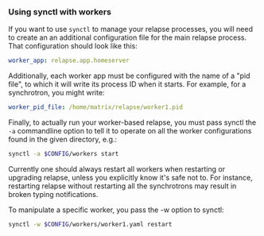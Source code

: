 ### Using synctl with workers

If you want to use `synctl` to manage your relapse processes, you will need to
create an an additional configuration file for the main relapse process. That
configuration should look like this:

```yaml
worker_app: relapse.app.homeserver
```

Additionally, each worker app must be configured with the name of a "pid file",
to which it will write its process ID when it starts. For example, for a
synchrotron, you might write:

```yaml
worker_pid_file: /home/matrix/relapse/worker1.pid
```

Finally, to actually run your worker-based relapse, you must pass synctl the `-a`
commandline option to tell it to operate on all the worker configurations found
in the given directory, e.g.:

```sh
synctl -a $CONFIG/workers start
```

Currently one should always restart all workers when restarting or upgrading
relapse, unless you explicitly know it's safe not to.  For instance, restarting
relapse without restarting all the synchrotrons may result in broken typing
notifications.

To manipulate a specific worker, you pass the -w option to synctl:

```sh
synctl -w $CONFIG/workers/worker1.yaml restart
```
